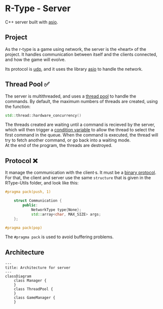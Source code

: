 # R-Type - Server
C++ server built with [asio](https://think-async.com/Asio/).

## Project
As the r-type is a game using network, the server is the «heart» of the project. It handles communication between itself and the clients connected, and how the game will evolve.

Its protocol is [udp](https://en.wikipedia.org/wiki/User_Datagram_Protocol), and it uses the library [asio](https://think-async.com/Asio/asio-1.28.0/doc/) to handle the network.

## Thread Pool :white_check_mark:
The server is multithreaded, and uses a [thread pool](https://en.wikipedia.org/wiki/Thread_pool) to handle the commands. By default, the maximum numbers of threads are created, using the function:
```cpp
std::thread::hardware_concurrency()
```
The threads created are waiting until a command is recieved by the server, which will then trigger a [condition variable](https://en.cppreference.com/w/cpp/thread/condition_variable) to allow the thread to select the first command in the queue. When the command is executed, the thread will try to fetch another command, or go back into a waiting mode.\
At the end of the program, the threads are destroyed.

## Protocol :x:
It manage the communication with the client·s. It must be a [binary protocol](https://en.wikipedia.org/wiki/Communication_protocol#Binary).\
For that, the client and server use the same `structure` that is given in the RType-Utils folder, and look like this:
```cpp
#pragma pack(push, 1)

    struct Communication {
        public:
            NetworkType type{None};
            std::array<char, MAX_SIZE> args;
    };

#pragma pack(pop)
```
The `#pragma pack` is used to avoid buffering problems.

## Architecture
```mermaid
---
title: Architecture for server
---
classDiagram
    class Manager {
    }
    class ThreadPool {
    }
    class GameManager {
    }
```
